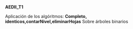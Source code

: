 **AEDII_T1**

Aplicación de los algóritmos: **Completo, identicos,contarNivel,eliminarHojas**
Sobre árboles binarios
